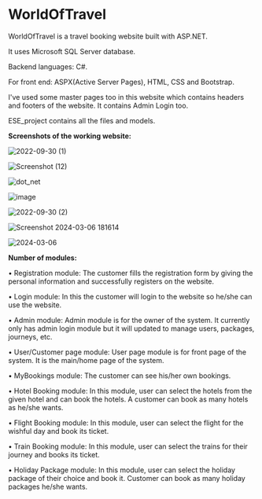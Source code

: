 # WorldOfTravel


WorldOfTravel is a travel booking website built with ASP.NET.

It uses Microsoft SQL Server database.

Backend languages: C#.

For front end: ASPX(Active Server Pages), HTML, CSS and Bootstrap.

I've used some master pages too in this website which contains headers and footers of the website.
It contains Admin Login too.

ESE_project contains all the files and models.

**Screenshots of the working website:**

![2022-09-30 (1)](https://github.com/Aniket-3103/WorldOfTravel/assets/152020923/8f169778-518c-483b-829c-6a96d476da94)






![Screenshot (12)](https://github.com/Aniket-3103/WorldOfTravel/assets/152020923/62dbbba7-6d97-4af7-b60f-2aad4adcb68d)





![dot_net](https://github.com/Aniket-3103/WorldOfTravel/assets/152020923/b5291659-3786-45d9-94cf-686bc2686732)







![image](https://github.com/Aniket-3103/WorldOfTravel/assets/152020923/1f268f57-8d04-42e4-a99d-403a3bf02d23)




![2022-09-30 (2)](https://github.com/Aniket-3103/WorldOfTravel/assets/152020923/c2ede374-2c98-4935-8f5d-635c01c67c17)




![Screenshot 2024-03-06 181614](https://github.com/Aniket-3103/WorldOfTravel/assets/152020923/064067dd-7349-40f7-a0cc-31deb420eae4)





![2024-03-06](https://github.com/Aniket-3103/WorldOfTravel/assets/152020923/77ed4a1b-6e46-4273-94e0-4a973005de91)



**Number of modules:**

•	Registration module: The customer fills the registration form by giving the personal information and successfully registers on the website.

•	Login module: In this the customer will login to the website so he/she can use the website. 

•	Admin module: Admin module is for the owner of the system. It currently only has admin login module but it will updated to manage users, packages, journeys, etc.


•	User/Customer page module: User page module is for front page of the system. It is the main/home page of the system.

•	MyBookings module: The customer can see his/her own bookings.

•	Hotel Booking module: In this module, user can select the hotels from the given hotel and can book the hotels. A customer can book as many hotels as he/she wants. 

•	Flight Booking module: In this module, user can select the flight for the wishful day and book its ticket. 

•	Train Booking module: In this module, user can select the trains for their journey and books its ticket. 

•	Holiday Package module: In this module, user can select the holiday package of their choice and book it. Customer can book as many holiday packages he/she wants. 





